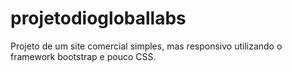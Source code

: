 # projetodiogloballabs
Projeto de um site comercial simples, mas responsivo utilizando o framework bootstrap e pouco CSS.
